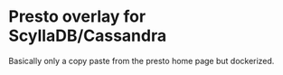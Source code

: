 # Presto overlay for ScyllaDB/Cassandra
Basically only a copy paste from the presto home page but dockerized.
